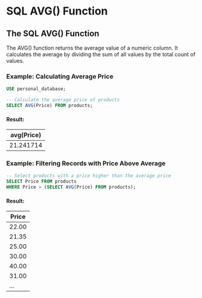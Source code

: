
# SQL AVG() Function

## The SQL AVG() Function

The AVG() function returns the average value of a numeric column. It calculates the average by dividing the sum of all values by the total count of values.

### Example: Calculating Average Price

```sql
USE personal_database;

-- Calculate the average price of products
SELECT AVG(Price) FROM products;
```

#### Result:

| avg(Price) |
|------------|
| 21.241714  |

### Example: Filtering Records with Price Above Average

```sql
-- Select products with a price higher than the average price
SELECT Price FROM products
WHERE Price > (SELECT AVG(Price) FROM products);
```

#### Result:

| Price |
|-------|
| 22.00 |
| 21.35 |
| 25.00 |
| 30.00 |
| 40.00 |
| 31.00 |
| ...   |


